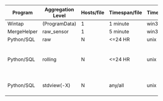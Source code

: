  


| Program | Aggregation Level | Hosts/file | Timespan/file | Timestamp | Type | ETL |
| --- | --- | --- | --- | --- | --- | --- |
|Wintap|(ProgramData)|1|1 minute|win32|none|
|MergeHelper|raw_sensor|1|5 minute|win32|none|
|Python/SQL|raw|N|<=24 HR|unix|none|
|Python/SQL|rolling|N|<=24 HR|unix|Aggregation per event type, Process unique|
|Python/SQL|stdview(-X)|N|any/all|unix|Aggregation per event type|
